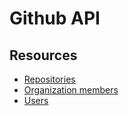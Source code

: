 # Github API

## Resources

* [Repositories](https://docs.github.com/en/rest/repos/repos?apiVersion=2022-11-28#list-repository-contributors)
* [Organization members](https://docs.github.com/en/rest/orgs/members?apiVersion=2022-11-28#list-organization-members)
* [Users](https://docs.github.com/en/rest/users/users?apiVersion=2022-11-28#get-a-user)

